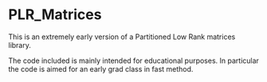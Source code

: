 # PLR_Matrices

This is an extremely early version of a Partitioned Low Rank matrices library.

The code included is mainly intended for educational purposes. In particular the code is aimed for an early grad class in fast method.
